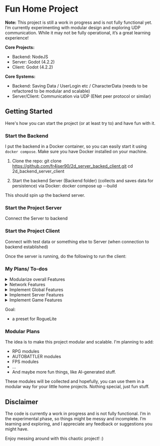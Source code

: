 # Fun Home Project

**Note:** This project is still a work in progress and is not fully functional yet. I’m currently experimenting with modular design and exploring UDP communication. While it may not be fully operational, it’s a great learning experience!

**Core Projects:**
- Backend: NodeJS
- Server: Godot (4.2.2)
- Client: Godot (4.2.2)

**Core Systems:**
- Backend: Saving Data / UserLogin etc / CharacterData (needs to be refactored to be modular and scalable)
- Server/Client: Communication via UDP (ENet peer protocol or similar)

## Getting Started

Here's how you can start the project (or at least try to) and have fun with it.

### Start the Backend

I put the backend in a Docker container, so you can easily start it using `docker compose`. Make sure you have Docker installed on your machine.

1. Clone the repo:
   git clone https://github.com/fr4iser90/2d_server_backed_client.git
   cd 2d_backend_server_client

2. Start the backend Server (Backend folder) (collects and saves data for persistence) via Docker:
   docker compose up --build

This should spin up the backend server.

### Start the Project Server

   Connect the Server to backend

### Start the Project Client

   Connect with test data or something else to Server (when connection to backend established)

Once the server is running, do the following to run the client:

### My Plans/ To-dos

<details>
  <summary>Modularize overall Features</summary>

  - Choose Between: Backend Database usage or not, Websocket, REST API, Modules etc...

  - Refactor Client / Server

  - Client: Refactor to launcher fetch data, cache everything, build Client

  - Server: Refactor to Builder, Save Builds on Modules, show presets
</details>

<details>
  <summary>Network Features</summary>
   - ChannelSystem: Started
   - PacketSystem: Started
   - RoutingBackendSystem: Started
   - HandlerControllerSystem: To be implemented
   - SecurePackets/Hash: To be implemented
</details>

<details>
  <summary>Implement Global Features</summary>
Implement Global Features
   - SceneSystem: Started
   - NodeSystem: Started
   - InstanceSystem: Started
   - SignalSystem: To be implemented
   - ModuleCompatibilySystem: To be implemented
   - ModuleConverter: To be implemented
   - HandlerControllerSystem
   - WorkflowSystem for:
   - SceneImport/Mapping/Generating
   - Implementing Modules/Middleware
</details>

<details>
  <summary>Implement Server Features</summary>
Implement Server Features
- NetworkBackendSystem REST API: Started
- NetworkBackendSystem Websocket: To be implemented
- NetworkClientSystem ENetPacketPeer: Started
- NetworkClientSystem MultiplayerApi: To be implemented
- PlayerMonitor: Started
- PlayerVisualMonitor: Started
- ValidationSystem: To be implemented
</details>

<details>
  <summary>Implement Game Features</summary>
Implement Game Features
- UserSystem: Started
- MovementSystem2D: Started
- MovementSystem3D: To be implemented
- MovementSystemPlatformer2D: To be implemented (considering using manager, saw one very good source)
- CombatSystem: To be implemented
- CharacterSystem: To be implemented
- InventorySystem: To be implemented
- CraftSystem: To be implemented
- SpawnSystem: Started
- Group/TeamSystem: To be implemented
- GuildSystem: To be implemented
- StashSystem: To be implemented
- MapgenSystem: Considering using Godot MapCrafter V1,thanks to https://github.com/aimforbigfoot  )
</details>

Goal:
- a preset for RogueLite

### Modular Plans

The idea is to make this project modular and scalable. I'm planning to add:
- RPG modules
- AUTOBATTLER modules
- FPS modules
- ...
- And maybe more fun things, like AI-generated stuff.

These modules will be collected and hopefully, you can use them in a modular way for your little home projects. Nothing special, just fun stuff.

## Disclaimer

The code is currently a work in progress and is not fully functional. I’m in the experimental phase, so things might be messy and incomplete. I’m learning and exploring, and I appreciate any feedback or suggestions you might have.

Enjoy messing around with this chaotic project! :)

